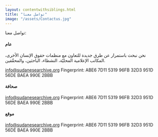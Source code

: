 ```yaml
---
layout: contentwithsiblings.html
title: "تواصل معنا"
image: "/assets/Contactus.jpg"
---
```


 تواصل معنا:

 #### عام

 نحن نبحث باستمرار عن طرق جديدة للتعاون مع منظمات حقوق الإنسان الأخرى، المكاتب الإعلامية المحليّة، النشطاء، الباحثين، والمحقّقين.

 [info@sudanesearchive.org](mailto:info@sudanesearchive.org)
Fingerprint: ABE6 7D11 5319 96FB 32D3 951D 56DE BAEA 990E 2BBB

 #### صحافة

 [info@sudanesearchive.org](mailto:info@sudanesearchive.org)
Fingerprint: ABE6 7D11 5319 96FB 32D3 951D 56DE BAEA 990E 2BBB


 #### موقع

 [info@sudanesearchive.org](mailto:info@sudanesearchive.org)
Fingerprint: ABE6 7D11 5319 96FB 32D3 951D 56DE BAEA 990E 2BBB
